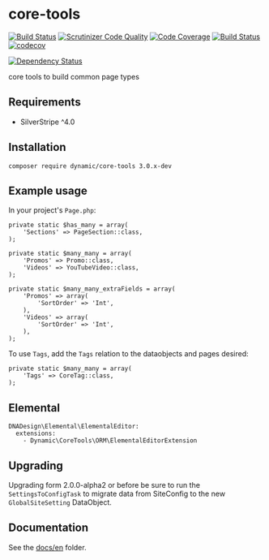 # core-tools
[![Build Status](https://travis-ci.com/dynamic/core-tools.svg?token=hFT1sXd4nNmguE972zHN&branch=master)](https://travis-ci.com/dynamic/core-tools)
[![Scrutinizer Code Quality](https://scrutinizer-ci.com/g/dynamic/core-tools/badges/quality-score.png?b=master&s=76a902849ba73f7f6d9259cb9608c56ff1231dd0)](https://scrutinizer-ci.com/g/dynamic/core-tools/?branch=master)
[![Code Coverage](https://scrutinizer-ci.com/g/dynamic/core-tools/badges/coverage.png?b=master&s=48f25344a2e1880098454f3f16b5f5e33c0d0314)](https://scrutinizer-ci.com/g/dynamic/core-tools/?branch=master)
[![Build Status](https://scrutinizer-ci.com/g/dynamic/core-tools/badges/build.png?b=master&s=9bb324f03c01ebe635f436adf2143649b913eb68)](https://scrutinizer-ci.com/g/dynamic/core-tools/build-status/master)
[![codecov](https://codecov.io/gh/dynamic/core-tools/branch/master/graph/badge.svg?token=aTTN08qp6y)](https://codecov.io/gh/dynamic/core-tools)

[![Dependency Status](https://www.versioneye.com/user/projects/5761fd660a82b200276f729f/badge.svg?style=flat)](https://www.versioneye.com/user/projects/5761fd660a82b200276f729f)

core tools to build common page types

## Requirements

- SilverStripe ^4.0

## Installation

`composer require dynamic/core-tools 3.0.x-dev`

## Example usage

In your project's `Page.php`:

	private static $has_many = array(
		'Sections' => PageSection::class,
	);
	
	private static $many_many = array(
		'Promos' => Promo::class,
		'Videos' => YouTubeVideo::class,
	);
	
	private static $many_many_extraFields = array(
		'Promos' => array(
			'SortOrder' => 'Int',
		),
		'Videos' => array(
			'SortOrder' => 'Int',
		),
	);

To use `Tags`, add the `Tags` relation to the dataobjects and pages desired:

	private static $many_many = array(
		'Tags' => CoreTag::class,
	);
	
## Elemental

```
DNADesign\Elemental\ElementalEditor:
  extensions:
    - Dynamic\CoreTools\ORM\ElementalEditorExtension
```

## Upgrading

Upgrading form 2.0.0-alpha2 or before be sure to run the `SettingsToConfigTask` to migrate data from SiteConfig to the new `GlobalSiteSetting` DataObject.

## Documentation

See the [docs/en](docs/en/index.md) folder.
